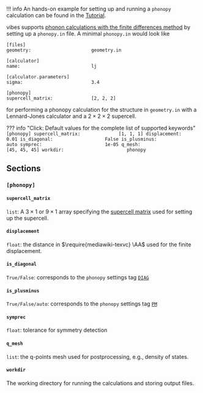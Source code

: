 !!! info
	An hands-on example for setting up and running a `phonopy` calculation can be found in the [Tutorial](../Tutorial/2_phonopy.md).

vibes supports [phonon calculations with the finite differences method](../Tutorial/2_phonopy_intro.md#phonons-harmonic-vibrations-in-solids) by setting up a `phonopy.in` file. A minimal `phonopy.in` would look like

```fo
[files]
geometry:                      geometry.in

[calculator]
name:                          lj

[calculator.parameters]
sigma:                         3.4

[phonopy]
supercell_matrix:              [2, 2, 2]
```

for performing a phonopy calculation for the structure in `geometry.in` with a Lennard-Jones calculator and a $2 \times 2 \times 2$  supercell.

??? info "Click: Default values for the complete list of supported keywords"
    ```
    [phonopy]
    supercell_matrix:              [1, 1, 1]
    displacement:                  0.01
    is_diagonal:                   False
    is_plusminus:                  auto
    symprec:                       1e-05
    q_mesh:                        [45, 45, 45]
    workdir:                       phonopy
    ```

## Sections

### `[phonopy]`
#### `supercell_matrix`
`list`: A $3 \times 1$ or $9 \times 1$ array specifying the [supercell matrix](../Tutorial/2_phonopy.md#supercell-matrix-supercell_matrix) used for setting up the supercell.

#### `displacement`

`float`: the distance in $\require{mediawiki-texvc} \AA$ used for the finite displacement.

#### `is_diagonal`

`True/False`: corresponds to the  `phonopy` settings tag [`DIAG`](https://phonopy.github.io/phonopy/setting-tags.html#diag)

#### `is_plusminus`

`True/False/auto`: corresponds to the  `phonopy` settings tag [`PM`](https://phonopy.github.io/phonopy/setting-tags.html#pm)

#### `symprec`

`float`: tolerance for symmetry detection

#### `q_mesh`

`list`: the q-points mesh used for postprocessing, e.g., density of states.

#### `workdir`

The working directory for running the calculations and storing output files.
